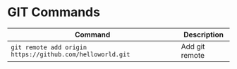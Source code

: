 # GIT Commands
|Command| Description|
|-------|------------|
|`git remote add origin https://github.com/helloworld.git`  | Add git remote |
